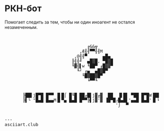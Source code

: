 # РКН-бот

Помогает следить за тем, чтобы ни один иноагент не остался незамеченным.
<pre>

     
                                ╔&&╦
                             ,Æ╢╢▀▀╢╢M
                           ,@╢╢▀      ▄█▄
                          ╟╢╢╝  ▄█▓█, ▀█▓█
                          ╙▓╢▌w ╙██▀ ╓█▓▓▀
                            ╙┘ ╓▄  ▄█▓█▀
                              ╙█▓██▓█▀
                                ╘▀▀╙
     
     
       ╠██▌j█▀█ █▀▀ ▐▌█⌠ █╙█ ██╓█▌j▓╓▓  ██  ▐▌█▌ ▀██ █▀█W▐███
       ╠▌└ "█▄█ █▄▄M▐▌▀▄ █▄█ █▀▀╠▌j▓'▓ ▐█▀█┌█▄█▌'▄▄█ █▄█'▐▌╘
                                           '⌡  ▀
     
    
---
asciiart.club
</pre>